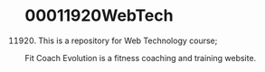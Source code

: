 # 00011920WebTech
00011920. This is a repository for Web Technology course;

Fit Coach Evolution is a fitness coaching and training website.
